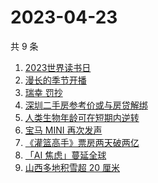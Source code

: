 # 2023-04-23

共 9 条

<!-- BEGIN ZHIHUSEARCH -->
<!-- 最后更新时间 Sun Apr 23 2023 22:09:47 GMT+0800 (China Standard Time) -->
1. [2023世界读书日](https://www.zhihu.com/search?q=2023世界读书日)
1. [漫长的季节开播](https://www.zhihu.com/search?q=漫长的季节开播)
1. [瑞幸 罚抄](https://www.zhihu.com/search?q=瑞幸%20罚抄)
1. [深圳二手房参考价或与房贷解绑](https://www.zhihu.com/search?q=深圳二手房参考价或与房贷解绑)
1. [人类生物年龄可在短期内逆转](https://www.zhihu.com/search?q=人类生物年龄可在短期内逆转)
1. [宝马 MINI 再次发声](https://www.zhihu.com/search?q=宝马%20MINI%20再次发声)
1. [《灌篮高手》票房两天破两亿](https://www.zhihu.com/search?q=《灌篮高手》票房两天破两亿)
1. [「AI 焦虑」蔓延全球](https://www.zhihu.com/search?q=「AI%20焦虑」蔓延全球)
1. [山西多地积雪超 20 厘米](https://www.zhihu.com/search?q=山西多地积雪超%2020%20厘米)
<!-- END ZHIHUSEARCH -->
